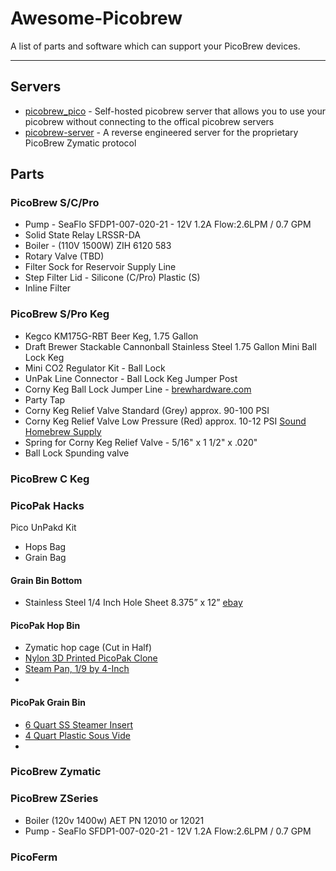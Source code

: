 # Awesome-Picobrew
A list of parts and software which can support your PicoBrew devices.

--------------------
## Servers
- [picobrew_pico](https://github.com/chiefwigms/picobrew_pico) - Self-hosted picobrew server that allows you to use your picobrew without connecting to the offical picobrew servers
- [picobrew-server](https://github.com/hotzenklotz/picobrew-server) - A reverse engineered server for the proprietary PicoBrew Zymatic protocol

## Parts

### PicoBrew S/C/Pro
- Pump - SeaFlo SFDP1-007-020-21 - 12V 1.2A Flow:2.6LPM / 0.7 GPM
- Solid State Relay LRSSR-DA
- Boiler - (110V 1500W) ZIH 6120 583
- Rotary Valve (TBD)
- Filter Sock for Reservoir Supply Line
- Step Filter Lid - Silicone (C/Pro) Plastic (S)
- Inline Filter

### PicoBrew S/Pro Keg
- Kegco KM175G-RBT Beer Keg, 1.75 Gallon
- Draft Brewer Stackable Cannonball Stainless Steel 1.75 Gallon Mini Ball Lock Keg
- Mini CO2 Regulator Kit - Ball Lock
- UnPak Line Connector - Ball Lock Keg Jumper Post
- Corny Keg Ball Lock Jumper Line - [brewhardware.com](https://www.brewhardware.com/product_p/blqddoublemale.htm)
- Party Tap
- Corny Keg Relief Valve Standard (Grey) approx. 90-100 PSI
- Corny Keg Relief Valve Low Pressure (Red) approx. 10-12 PSI [Sound Homebrew Supply](http://www.soundhomebrew.com/corny-keg-relief-valve-10-12-psi/)
- Spring for Corny Keg Relief Valve - 5/16" x 1 1/2" x .020"
- Ball Lock Spunding valve

### PicoBrew C Keg

### PicoPak Hacks

Pico UnPakd Kit
- Hops Bag
- Grain Bag

#### Grain Bin Bottom
- Stainless Steel 1/4 Inch Hole Sheet 8.375” x 12” [ebay](https://www.ebay.com/itm/Perforated-304-Stainless-Steel-1-4-inch-hole-20-gauge-Price-per-10-square-inch/130754223088)

#### PicoPak Hop Bin
- Zymatic hop cage (Cut in Half)
- [Nylon 3D Printed PicoPak Clone](https://www.thingiverse.com/thing:3322714?fbclid)
- [Steam Pan, 1/9 by 4-Inch](https://amzn.to/3fyXonN)
-

#### PicoPak Grain Bin
- [6 Quart SS Steamer Insert](https://amzn.to/2YImaLp)
- [4 Quart Plastic Sous Vide](https://amzn.to/3e9L4Kx)
-

### PicoBrew Zymatic

### PicoBrew ZSeries
- Boiler (120v 1400w) AET PN 12010 or 12021
- Pump - SeaFlo SFDP1-007-020-21 - 12V 1.2A Flow:2.6LPM / 0.7 GPM

### PicoFerm
